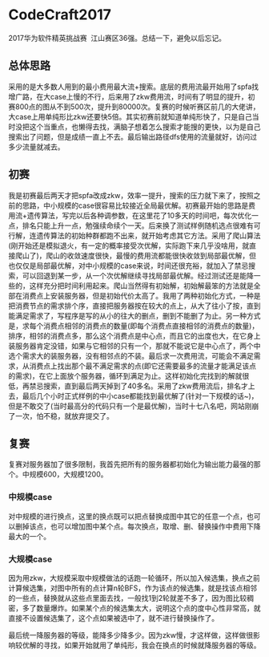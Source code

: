 # CodeCraft2017
2017华为软件精英挑战赛 
江山赛区36强。总结一下，避免以后忘记。
## 总体思路
采用的是大多数人用到的最小费用最大流+搜索。底层的费用流最开始用了spfa找增广路，在大case上慢的不行，后来用了zkw费用流，时间有了明显的提升，初赛800点的图从不到500次，提升到80000次。复赛的时候听赛区前几的大佬讲，大case上用单纯形比zkw还要快5倍。其实初赛前就知道单纯形快了，只是自己当时没把这个当重点，也懒得去找，满脑子想着怎么搜索才能搜的更快，以为是自己搜索出了问题，但是成绩一直上不去。最后输出路径dfs使用的流量就好，访问过多少流量就减去。
## 初赛
我是初赛最后两天才把spfa改成zkw，效率一提升，搜索的压力就下来了，按照之前的思路，中小规模的case很容易比较接近全局最优解。初赛最开始的思路是费用流+遗传算法，写完以后各种调参数，在这里花了10多天的时间吧，每次优化一点，排名只能上升一点，勉强续命续个一天。后来换了测试样例随机选点很难有可行解，连遗传算法的初始种群都跑不出来，就开始考虑其它方法。采用了爬山算法(刚开始还是模拟退火，有一定的概率接受次优解，实际跑下来几乎没啥用，就直接爬山了)，爬山的收敛速度很快，最慢的费用流都能很快收敛到局部最优解，但也仅仅是局部最优解，对中小规模的case来说，时间还很充裕，就加入了禁忌搜索，可以回退到某一步，从一个次优解继续寻找局部最优解。经过测试还是能降一些的，这样充分把时间利用起来。爬山当然得有初始解，初始解最笨的方法就是全部在消费点上安装服务器，但是初始代价太高了。我用了两种初始化方式，一种是把消费节点的需求排个序，直接把服务器按在较大的点上，从大了往小了按，直到能满足需求了，写程序是写的从小的往大的删点，删到不能删了为止。另一种方式是，求每个消费点相邻的消费点的数量(即每个消费点直接相邻的消费点的数量)，排序，相邻的消费点多，那么这个消费点是中心点，而且它的出度也大，在它身上装服务器肯定没错，如果与它相邻的只有一个，那就不能说它是中心点了，两个中选个需求大的装服务器，没有相邻点的不装。最后求一次费用流，可能会不满足需求，从消费点上找出那个最不满足需求的点(即它还需要最多的流量才能满足该点的需求)，在它上面放个服务器，循环到满足为止。这样初始化完找到的解就很低，再禁忌搜索，直到最后两天掉到了40多名。采用了zkw费用流后，排名才上去，最后几个小时正式样例的中小case都能找到最优解了(针对一下规模的话~)，但是不敢交了(当时最高分的代码只有一个是最优解)，当时十七八名吧，网站刚崩了一次，怕不稳，就放弃提交了。
## 复赛
复赛对服务器加了很多限制，我首先把所有的服务器都初始化为输出能力最强的那个。中规模600，大规模1200。  
### 中规模case
对中规模的进行换点，这里的换点既可以把点替换成图中其它的任意一个点，也可以删掉该点，也可以增加图中某个点。每次换点，取增、删、替换操作中费用下降最大的一个。
### 大规模case
因为用zkw，大规模采取中规模做法的话跑一轮循环，所以加入候选集，换点之前计算候选集，对图中所有的点计算n轮BFS，作为该点的候选集，就是找该点相邻的一些点，替换就从这些点里面去找，一般找1到2轮就差不多了，因为图比较稠密，多了数量爆炸。如果某个点的候选集太大，说明这个点的度中心性非常高，就直接不设置候选集了，这个点如果被选中了，就不进行替换操作了。  
  
最后统一降服务器的等级，能降多少降多少。因为zkw慢，才这样做，这样做很影响较优解的寻找，如果开始就用了单纯形，我会在换点的时候就降服务器的等级。

